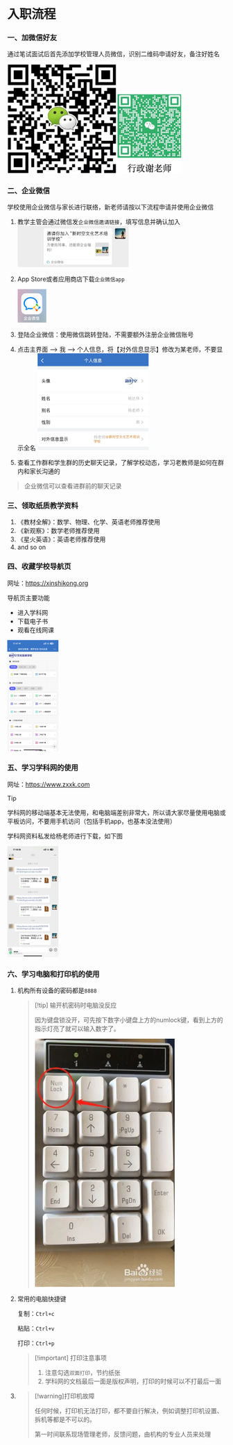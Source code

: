 # 入职流程

### 一、加微信好友

通过笔试面试后首先添加学校管理人员微信，识别二维码申请好友，备注好姓名

<img src="./image/杨老师二维码.png" alt="杨老师" style="zoom: 40%;" /><img src="./image/谢老师二维码.png" alt="谢老师" style="zoom: 40%;" />



### 二、企业微信

学校使用企业微信与家长进行联络，新老师请按以下流程申请并使用企业微信

1. 教学主管会通过微信发`企业微信邀请链接`，填写信息并确认加入
   <img src="./image/邀请链接.jpg" alt="邀请链接" style="zoom:25%;" />

2. App Store或者应用商店下载`企业微信app`

   <img src="./image/企业微信.jpg" alt="企业微信" style="zoom:25%;" />

3. 登陆企业微信：使用微信跳转登陆，不需要额外注册企业微信账号

4. 点击主界面 --> 我 --> 个人信息，将【对外信息显示】修改为某老师，不要显示全名
   <img src="./image/对外信息.jpg" alt="对外信息" style="zoom:25%;" />

5. 查看工作群和学生群的历史聊天记录，了解学校动态，学习老教师是如何在群内和家长沟通的

> 企业微信可以查看进群前的聊天记录



### 三、领取纸质教学资料

1. 《教材全解》：数学、物理、化学、英语老师推荐使用
2. 《新观察》：数学老师推荐使用
4. 《星火英语》：英语老师推荐使用
4. and so on



### 四、收藏学校导航页

网址：https://xinshikong.org

导航页主要功能

- 进入学科网
- 下载电子书
- 观看在线网课

<img src="./image/官网.png" alt="官网" style="zoom:25%;" />



### 五、学习学科网的使用

网址：https://www.zxxk.com

> [!tip]
>
> 学科网的移动端基本无法使用，和电脑端差别非常大，所以请大家尽量使用电脑或平板访问，不要用手机访问（包括手机app，也基本没法使用）

学科网资料私发给杨老师进行下载，如下图

<img src="./image/学科网下载.jpg" alt="学科网下载" style="zoom:25%;" />

### 六、学习电脑和打印机的使用

1. 机构所有设备的密码都是`8888`

   > [!tip] 输开机密码时电脑没反应
   >
   > 因为键盘锁没开，可先按下数字小键盘上方的numlock键，看到上方的指示灯亮了就可以输入数字了。
   >
   > ![](./image/numlock.webp)

2. 常用的电脑快捷键

   复制：`Ctrl+c`

   粘贴：`Ctrl+v`

   打印：`Ctrl+p`

   > [!important] 打印注意事项
   >
   > 1. 注意勾选`双面打印`，节约纸张
   > 2. 学科网的文档最后一面是版权声明，打印的时候可以不打最后一面

2. > [!warning]打印机故障
   >
   > 任何时候，打印机无法打印，都不要自行解决，例如调整打印机设置、拆机等都是不可以的。
   >
   > 第一时间联系现场管理老师，反馈问题，由机构的专业人员来处理